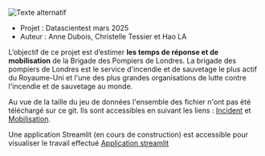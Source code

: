 ![ Texte alternatif](https://s3-eu-west-1.amazonaws.com/tpd/logos/5defb89bc1213200011e72d5/0x0.png)

- Projet : Datascientest mars 2025
- Auteur : Anne Dubois, Christelle Tessier et Hao LA

L’objectif de ce projet est d’estimer **les temps de réponse et de mobilisation** de la Brigade des Pompiers de Londres. La brigade des pompiers de Londres est le service d'incendie et de sauvetage le plus actif du Royaume-Uni  et l'une des plus grandes organisations de lutte contre l'incendie et de sauvetage au monde.

Au vue de la taille du jeu de données l'ensemble des fichier n'ont pas été téléchargé sur ce git. Ils sont accessibles en suivant les liens : [Incident](https://data.london.gov.uk/dataset/london-fire-brigade-incident-records) et [Mobilisation](https://data.london.gov.uk/dataset/london-fire-brigade-mobilisation-records).

Une application Streamlit (en cours de construction) est accessible pour visualiser le travail effectué [Application streamlit](https://projetpompierjuin2024annehaochristelle.streamlit.app/)
